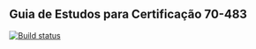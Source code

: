 ## Guia de Estudos para Certificação **70-483**

  [![Build status](https://ci.appveyor.com/api/projects/status/7x6udlqge4blg0hg?svg=true)](https://ci.appveyor.com/project/rikes/guia-de-estudos-certificacao)
